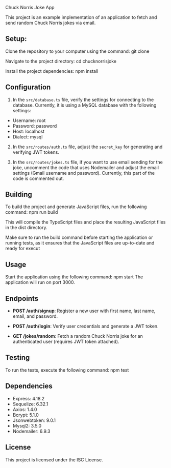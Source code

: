 Chuck Norris Joke App

This project is an example implementation of an application to fetch and send random Chuck Norris jokes via email.

## Setup:

Clone the repository to your computer using the command:
git clone <repository-URL>

Navigate to the project directory:
cd chucknorrisjoke

Install the project dependencies:
npm install

## Configuration

1. In the `src/database.ts` file, verify the settings for connecting to the database. Currently, it is using a MySQL database with the following settings:
- Username: root
- Password: password
- Host: localhost
- Dialect: mysql

2. In the `src/routes/auth.ts` file, adjust the `secret_key` for generating and verifying JWT tokens.

3. In the `src/routes/jokes.ts` file, if you want to use email sending for the joke, uncomment the code that uses Nodemailer and adjust the email settings (Gmail username and password). Currently, this part of the code is commented out.

## Building

To build the project and generate JavaScript files, run the following command:
npm run build

This will compile the TypeScript files and place the resulting JavaScript files in the dist directory.

Make sure to run the build command before starting the application or running tests, as it ensures that the JavaScript files are up-to-date and ready for execut

## Usage

Start the application using the following command:
npm start
The application will run on port 3000.

## Endpoints

- **POST /auth/signup**: Register a new user with first name, last name, email, and password.

- **POST /auth/login**: Verify user credentials and generate a JWT token.

- **GET /jokes/random**: Fetch a random Chuck Norris joke for an authenticated user (requires JWT token attached).

## Testing

To run the tests, execute the following command:
npm test

## Dependencies

- Express: 4.18.2
- Sequelize: 6.32.1
- Axios: 1.4.0
- Bcrypt: 5.1.0
- Jsonwebtoken: 9.0.1
- Mysql2: 3.5.0
- Nodemailer: 6.9.3

## License

This project is licensed under the ISC License.

